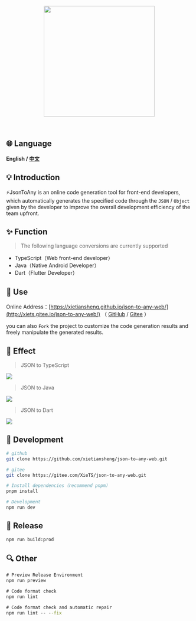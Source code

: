 <p align="center" >
<img width="300" src="./src/assets/images/logo.png">
</p>

<p align="center">
<img alt="" src="https://img.shields.io/badge/vue-3.2.41-brightgreen" />
<img alt="" src="https://img.shields.io/badge/vite-3.2.0-brightgreen" />
<img alt="" src="https://img.shields.io/badge/json--to--any-5.0.3-brightgreen" />
</p>


## 🌐 Language
**English / [中文](README_CN.md)**


## 💡 Introduction

⚡️JsonToAny is an online code generation tool for front-end developers, which automatically generates the specified code through the `JSON` / `Object` given by the developer to improve the overall development efficiency of the team upfront.


## ✨ Function

> The following language conversions are currently supported

* TypeScript（Web front-end developer）
* Java（Native Android Developer）
* Dart（Flutter Developer）


## 📝 Use

Online Address：[https://xietiansheng.github.io/json-to-any-web/](http://xiets.gitee.io/json-to-any-web/)
（ [GitHub](https://github.com/xietiansheng/json-to-any-web) / [Gitee](https://gitee.com/XieTS/json-to-any-web) ）

you can also `Fork` the project to customize the code generation results and freely manipulate the generated results.

## 🎉 Effect

> JSON to TypeScript

![](./src/assets/images/example-ts.png)

> JSON to Java

![](./src/assets/images/example-java.png)

> JSON to Dart

![](./src/assets/images/example-dart.png)

## 🔨 Development

```bash
# github
git clone https://github.com/xietiansheng/json-to-any-web.git

# gitee
git clone https://gitee.com/XieTS/json-to-any-web.git

# Install dependencies（recommend pnpm）
pnpm install

# Development
npm run dev
```

## 🔧 Release

```cmd
npm run build:prod
```

## 🔍️ Other

```cmd
# Preview Release Environment
npm run preview

# Code format check
npm run lint

# Code format check and automatic repair
npm run lint -- --fix
```

